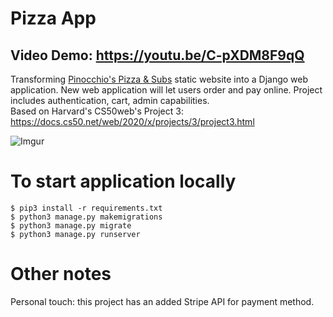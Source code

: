 # Pizza App

## Video Demo: https://youtu.be/C-pXDM8F9qQ
Transforming <a href="http://www.pinocchiospizza.net/">Pinocchio's Pizza & Subs</a> static website into a Django web application. New web application will let users order and pay online. Project includes authentication, cart, admin capabilities.<br>
Based on Harvard's CS50web's Project 3: https://docs.cs50.net/web/2020/x/projects/3/project3.html

![Imgur](https://i.imgur.com/neaOkba.png)

# To start application locally
```
$ pip3 install -r requirements.txt
$ python3 manage.py makemigrations
$ python3 manage.py migrate
$ python3 manage.py runserver
```
# Other notes
Personal touch: this project has an added Stripe API for payment method. 
